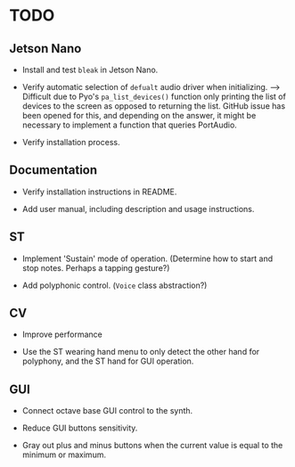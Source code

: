 # TODO

## Jetson Nano

* Install and test `bleak` in Jetson Nano.

* Verify automatic selection of `defualt` audio driver when initializing. --> Difficult due to Pyo's `pa_list_devices()` function only printing the list of devices to the screen as opposed to returning the list. GitHub issue has been opened for this, and depending on the answer, it might be necessary to implement a function that queries PortAudio.

* Verify installation process.


## Documentation

* Verify installation instructions in README.

* Add user manual, including description and usage instructions.


## ST

* Implement 'Sustain' mode of operation. (Determine how to start and stop notes. Perhaps a tapping gesture?)

* Add polyphonic control. (`Voice` class abstraction?)


## CV

* Improve performance

* Use the ST wearing hand menu to only detect the other hand for polyphony, and the ST hand for GUI operation.


## GUI

* Connect octave base GUI control to the synth.

* Reduce GUI buttons sensitivity.

* Gray out plus and minus buttons when the current value is equal to the minimum or maximum.
